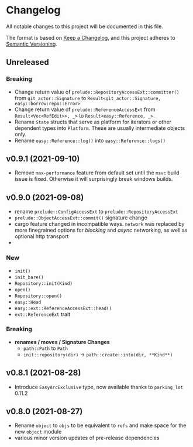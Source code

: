 # Changelog

All notable changes to this project will be documented in this file.

The format is based on [Keep a Changelog](https://keepachangelog.com/en/1.0.0/),
and this project adheres to [Semantic Versioning](https://semver.org/spec/v2.0.0.html).

## Unreleased

### Breaking

- Change return value of `prelude::RepositoryAccessExt::committer()` from `git_actor::Signature` to `Result<git_actor::Signature, easy::borrow:repo::Error>`
- Change return value of `prelude::ReferenceAccessExt` from `Result<Vec<RefEdit>>, _>` to `Result<easy::Reference, _>`.
- Rename `State` structs that serve as platform for iterators or other dependent types into `Platform`. These are usually intermediate objects only.
- Rename `easy::Reference::log()` into `easy::Reference::logs()`

## v0.9.1 (2021-09-10)

- Remove `max-performance` feature from default set until the `msvc` build issue is fixed. Otherwise it will surprisingly break windows builds.

## v0.9.0 (2021-09-08)

- rename `prelude::ConfigAccessExt` to `prelude::RepositoryAccessExt`
- `prelude::ObjectAccessExt::commit()` signature change
- cargo feature changed in incompatible ways. `network` was replaced by more finegrained options for _blocking_ and _async_ networking, as well as optional http transport
- 
### New

- `init()`
- `init_bare()`
- `Repository::init(Kind)`
- `open()`
- `Repository::open()`
- `easy::Head`
- `easy::ext::ReferenceAccessExt::head()`
- `ext::ReferenceExt` trait

### Breaking
- **renames / moves / Signature Changes**
    - `path::Path` to `Path`
    - `init::repository(dir)` -> `path::create::into(dir, **Kind**)`

## v0.8.1 (2021-08-28)

- Introduce `EasyArcExclusive` type, now available thanks to `parking_lot` 0.11.2

## v0.8.0 (2021-08-27)

- Rename `object` to `objs` to be equivalent to `refs` and make space for the new `object` module
- various minor version updates of pre-release dependencies
